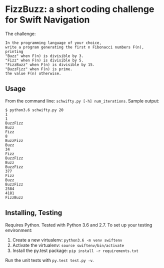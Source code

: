# FizzBuzz: a short coding challenge for Swift Navigation

The challenge:
```
In the programming language of your choice,
write a program generating the first n Fibonacci numbers F(n), printing
"Buzz" when F(n) is divisible by 3.
"Fizz" when F(n) is divisible by 5.
"FizzBuzz" when F(n) is divisible by 15.
"BuzzFizz" when F(n) is prime.
the value F(n) otherwise.
```

## Usage

From the command line: `schwifty.py [-h] num_iterations`. Sample output:

```
$ python3.6 schwifty.py 20
1
1
BuzzFizz
Buzz
Fizz
8
BuzzFizz
Buzz
34
Fizz
BuzzFizz
Buzz
BuzzFizz
377
Fizz
Buzz
BuzzFizz
2584
4181
FizzBuzz
```

## Installing, Testing

Requires Python. Tested with Python 3.6 and 2.7. To set up your testing environment:

1. Create a new virtualenv: `python3.6 -m venv swiftenv`
2. Activate the virtualenv: `source swiftenv/bin/activate`
3. Install the py.test package: `pip install -r requirements.txt`

Run the unit tests with `py.test test.py -v`.
